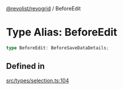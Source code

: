 [@revolist/revogrid](README.md) / BeforeEdit

# Type Alias: BeforeEdit

```ts
type BeforeEdit: BeforeSaveDataDetails;
```

## Defined in

[src/types/selection.ts:104](https://github.com/revolist/revogrid/blob/ec98f5e49749ad8581a7f9ebef8e2f6167a106af/src/types/selection.ts#L104)
